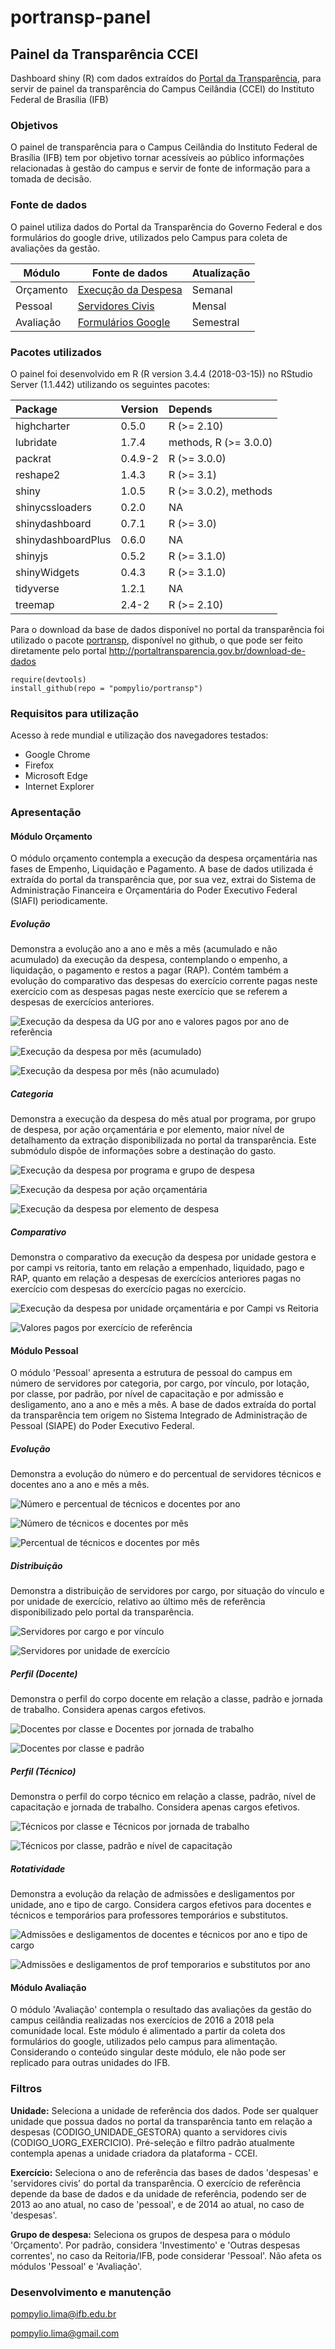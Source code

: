portransp-panel
================

Painel da Transparência CCEI
----------------------------

Dashboard shiny (R) com dados extraídos do [Portal da Transparência](http://portaltransparencia.gov.br), para servir de painel da transparência do Campus Ceilândia (CCEI) do Instituto Federal de Brasília (IFB)

### Objetivos

O painel de transparência para o Campus Ceilândia do Instituto Federal de Brasília (IFB) tem por objetivo tornar acessíveis ao público informações relacionadas à gestão do campus e servir de fonte de informação para a tomada de decisão.

### Fonte de dados

O painel utiliza dados do Portal da Transparência do Governo Federal e dos formulários do google drive, utilizados pelo Campus para coleta de avaliações da gestão.

| Módulo    | Fonte de dados                                                                                   | Atualização |
|-----------|--------------------------------------------------------------------------------------------------|-------------|
| Orçamento | [Execução da Despesa](http://www.portaltransparencia.gov.br/download-de-dados/despesas-execucao) | Semanal     |
| Pessoal   | [Servidores Civis](http://www.portaltransparencia.gov.br/download-de-dados/servidores)           | Mensal      |
| Avaliação | [Formulários Google](https://www.google.com/forms/about/)                                        | Semestral   |

### Pacotes utilizados

O painel foi desenvolvido em R (R version 3.4.4 (2018-03-15)) no RStudio Server (1.1.442) utilizando os seguintes pacotes:

| Package            | Version | Depends                  |
|:-------------------|:--------|:-------------------------|
| highcharter        | 0.5.0   | R (&gt;= 2.10)           |
| lubridate          | 1.7.4   | methods, R (&gt;= 3.0.0) |
| packrat            | 0.4.9-2 | R (&gt;= 3.0.0)          |
| reshape2           | 1.4.3   | R (&gt;= 3.1)            |
| shiny              | 1.0.5   | R (&gt;= 3.0.2), methods |
| shinycssloaders    | 0.2.0   | NA                       |
| shinydashboard     | 0.7.1   | R (&gt;= 3.0)            |
| shinydashboardPlus | 0.6.0   | NA                       |
| shinyjs            | 0.5.2   | R (&gt;= 3.1.0)          |
| shinyWidgets       | 0.4.3   | R (&gt;= 3.1.0)          |
| tidyverse          | 1.2.1   | NA                       |
| treemap            | 2.4-2   | R (&gt;= 2.10)           |

Para o download da base de dados disponível no portal da transparência foi utilizado o pacote [portransp](https://github.com/pompylio/portransp), disponível no github, o que pode ser feito diretamente pelo portal <http://portaltransparencia.gov.br/download-de-dados>

    require(devtools)
    install_github(repo = "pompylio/portransp")

### Requisitos para utilização

Acesso à rede mundial e utilização dos navegadores testados:

-   Google Chrome
-   Firefox
-   Microsoft Edge
-   Internet Explorer

### Apresentação

#### Módulo Orçamento

O módulo orçamento contempla a execução da despesa orçamentária nas fases de Empenho, Liquidação e Pagamento. A base de dados utilizada é extraída do portal da transparência que, por sua vez, extrai do Sistema de Administração Financeira e Orçamentária do Poder Executivo Federal (SIAFI) periodicamente.

##### Evolução

Demonstra a evolução ano a ano e mês a mês (acumulado e não acumulado) da execução da despesa, contemplando o empenho, a liquidação, o pagamento e restos a pagar (RAP). Contém também a evolução do comparativo das despesas do exercício corrente pagas neste exercício com as despesas pagas neste exercício que se referem a despesas de exercícios anteriores.

![Execução da despesa da UG por ano e valores pagos por ano de referência](img/1%20Execucao%20por%20ano%202%20Valores%20pagos%20por%20ano%20de%20referencia.PNG)

![Execução da despesa por mês (acumulado)](img/3%20Execucao%20da%20despesa%20por%20mes%20acumulado.PNG)

![Execução da despesa por mês (não acumulado)](img/4%20Execucao%20da%20despesa%20por%20mes%20nao%20acumulado.PNG)

##### Categoria

Demonstra a execução da despesa do mês atual por programa, por grupo de despesa, por ação orçamentária e por elemento, maior nível de detalhamento da extração disponibilizada no portal da transparência. Este submódulo dispõe de informações sobre a destinação do gasto.

![Execução da despesa por programa e grupo de despesa](img/5%20Execucao%20por%20programa%206%20Execucao%20por%20grupo%20de%20despesa.PNG)

![Execução da despesa por ação orçamentária](img/7%20Execucao%20por%20acao%20orcamentaria.PNG)

![Execução da despesa por elemento de despesa](img/8%20Execucao%20por%20elemento%20de%20despesa.PNG)

##### Comparativo

Demonstra o comparativo da execução da despesa por unidade gestora e por campi vs reitoria, tanto em relação a empenhado, liquidado, pago e RAP, quanto em relação a despesas de exercícios anteriores pagas no exercício com despesas do exercício pagas no exercício.

![Execução da despesa por unidade orçamentária e por Campi vs Reitoria](img/9%20Execucao%20por%20UG%2010%20Execucao%20por%20campi%20e%20reitoria.PNG)

![Valores pagos por exercício de referência](img/11%20Valores%20pagos%20por%20exercicio%20de%20referencia%20e%20UG%2012%20Valores%20pagos%20por%20exercicio%20de%20referencia%20e%20campi%20reitoria.PNG)

#### Módulo Pessoal

O módulo 'Pessoal' apresenta a estrutura de pessoal do campus em número de servidores por categoria, por cargo, por vínculo, por lotação, por classe, por padrão, por nível de capacitação e por admissão e desligamento, ano a ano e mês a mês. A base de dados extraída do portal da transparência tem origem no Sistema Integrado de Administração de Pessoal (SIAPE) do Poder Executivo Federal.

##### Evolução

Demonstra a evolução do número e do percentual de servidores técnicos e docentes ano a ano e mês a mês.

![Número e percentual de técnicos e docentes por ano](img/PES01%20Numero%20de%20tecnicos%20e%20docentes%20PES02%20Percentual%20de%20tecnicos%20e%20docentes.PNG)

![Número de técnicos e docentes por mês](img/PES03%20Numero%20de%20tecnicos%20e%20docentes%20por%20mes.PNG)

![Percentual de técnicos e docentes por mês](img/PES04%20Percentual%20de%20tecnicos%20e%20docentes%20por%20mes.PNG)

##### Distribuição

Demonstra a distribuição de servidores por cargo, por situação do vínculo e por unidade de exercício, relativo ao último mês de referência disponibilizado pelo portal da transparência.

![Servidores por cargo e por vínculo](img/PES05%20Servidores%20por%20cargo%20PES06%20Servidores%20por%20vinculo.PNG)

![Servidores por unidade de exercício](img/PES07%20Servidores%20por%20unidade.PNG)

##### Perfil (Docente)

Demonstra o perfil do corpo docente em relação a classe, padrão e jornada de trabalho. Considera apenas cargos efetivos.

![Docentes por classe e Docentes por jornada de trabalho](img/PES08%20Cargos%20por%20classe%20PES09%20Cargos%20por%20jornada%20docente.PNG)

![Docentes por classe e padrão](img/PES10%20Cargos%20por%20classe%20e%20padrao%20docentes.PNG)

##### Perfil (Técnico)

Demonstra o perfil do corpo técnico em relação a classe, padrão, nível de capacitação e jornada de trabalho. Considera apenas cargos efetivos.

![Técnicos por classe e Técnicos por jornada de trabalho](img/PES11%20Cargos%20por%20classe%20PES12%20Cargos%20por%20jornada%20tecnico.PNG)

![Técnicos por classe, padrão e nível de capacitação](img/PES13%20Cargos%20por%20classe,%20padrao%20e%20nivel%20de%20capacitacao.PNG)

##### Rotatividade

Demonstra a evolução da relação de admissões e desligamentos por unidade, ano e tipo de cargo. Considera cargos efetivos para docentes e técnicos e temporários para professores temporários e substitutos.

![Admissões e desligamentos de docentes e técnicos por ano e tipo de cargo](img/PES14%20Admissoes%20e%20desligamentos%20por%20ano%20PES15%20por%20tipo%20de%20cargo.PNG)

![Admissões e desligamentos de prof temporarios e substitutos por ano](img/PES16%20Admissoes%20e%20desligamentos%20temporario%20por%20ano%20PES17%20por%20tipo%20de%20contrato.PNG)

#### Módulo Avaliação

O módulo 'Avaliação' contempla o resultado das avaliações da gestão do campus ceilândia realizadas nos exercícios de 2016 a 2018 pela comunidade local. Este módulo é alimentado a partir da coleta dos formulários do google, utilizados pelo campus para alimentação. Considerando o conteúdo singular deste módulo, ele não pode ser replicado para outras unidades do IFB.

### Filtros

**Unidade:** Seleciona a unidade de referência dos dados. Pode ser qualquer unidade que possua dados no portal da transparência tanto em relação a despesas (CODIGO\_UNIDADE\_GESTORA) quanto a servidores civis (CODIGO\_UORG\_EXERCICIO). Pré-seleção e filtro padrão atualmente contempla apenas a unidade criadora da plataforma - CCEI.

**Exercício:** Seleciona o ano de referência das bases de dados 'despesas' e 'servidores civis' do portal da transparência. O exercício de referência depende da base de dados e da unidade de referência, podendo ser de 2013 ao ano atual, no caso de 'pessoal', e de 2014 ao atual, no caso de 'despesas'.

**Grupo de despesa:** Seleciona os grupos de despesa para o módulo 'Orçamento'. Por padrão, considera 'Investimento' e 'Outras despesas correntes', no caso da Reitoria/IFB, pode considerar 'Pessoal'. Não afeta os módulos 'Pessoal' e 'Avaliação'.

### Desenvolvimento e manutenção

<pompylio.lima@ifb.edu.br>

<pompylio.lima@gmail.com>
